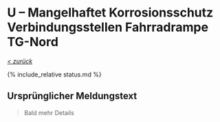 # U &ndash; Mangelhaftet Korrosionsschutz Verbindungsstellen Fahrradrampe TG-Nord

_[&lt; zurück](../../index.md)_

{% include_relative status.md %}

## Ursprünglicher Meldungstext

> Bald mehr Details
